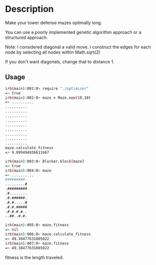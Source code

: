 # Description
Make your tower defense mazes optimally long.

You can use a poorly implemented genetic algorithm approach
or a structured approach.

Note: I considered diagonal a valid move.
I construct the edges for each node by selecting all nodes within Math.sqrt(2)

If you don't want diagonals, change that to distance 1.

## Usage

```bash
irb(main):001:0> require "./optimizer"
=> true
irb(main):002:0> maze = Maze.new(10,10)
=> ..........
..........
..........
..........
..........
..........
..........
..........
..........
..........
maze.calculate_fitness
=> 9.899494936611667

irb(main):003:0> Blocker.block(maze)
=> true
irb(main):004:0> maze
=> ..........
#########.
.........#
.#########
.#........
.#.######.
.#.#.....#
.#.#.#####
.#.#.#.#..
..##..#.#.

irb(main):005:0> maze.fitness
=> nil
irb(main):006:0> maze.calculate_fitness
=> 49.38477631085022
irb(main):007:0> maze.fitness
=> 49.38477631085022
```

fitness is the length traveled.
